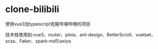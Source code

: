 # clone-bilibili

使用vue3加typescript克隆哔哩哔哩的项目

技术栈使用到:vue3、router、pinia、ant-design、BetterScroll、vuetset、scss、Faker、spark-md5\axios
